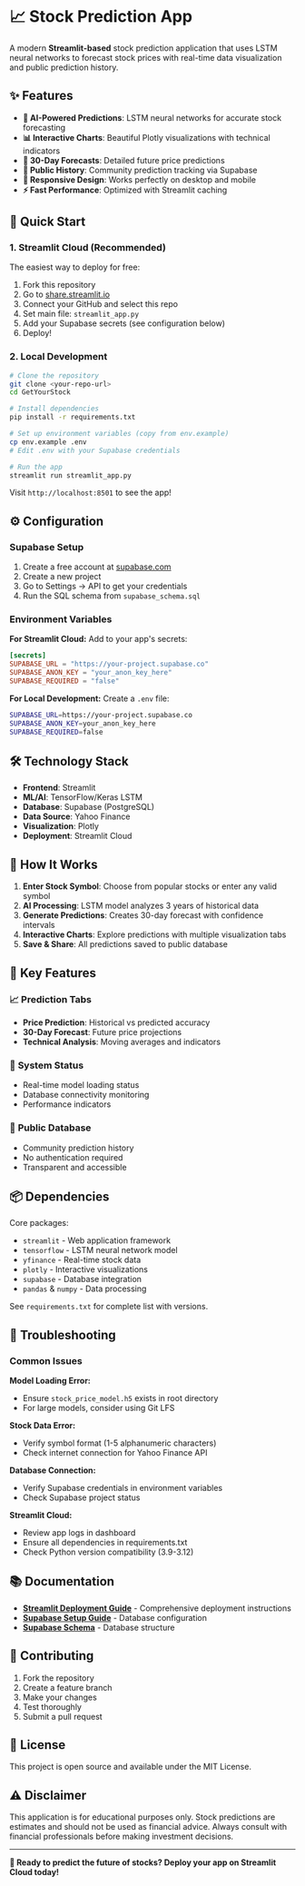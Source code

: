 # 📈 Stock Prediction App

A modern **Streamlit-based** stock prediction application that uses LSTM neural networks to forecast stock prices with real-time data visualization and public prediction history.

## ✨ Features

- **🤖 AI-Powered Predictions**: LSTM neural networks for accurate stock forecasting
- **📊 Interactive Charts**: Beautiful Plotly visualizations with technical indicators
- **🔮 30-Day Forecasts**: Detailed future price predictions
- **💾 Public History**: Community prediction tracking via Supabase
- **📱 Responsive Design**: Works perfectly on desktop and mobile
- **⚡ Fast Performance**: Optimized with Streamlit caching

## 🚀 Quick Start

### 1. **Streamlit Cloud (Recommended)**
The easiest way to deploy for free:

1. Fork this repository
2. Go to [share.streamlit.io](https://share.streamlit.io)
3. Connect your GitHub and select this repo
4. Set main file: `streamlit_app.py`
5. Add your Supabase secrets (see configuration below)
6. Deploy!

### 2. **Local Development**
```bash
# Clone the repository
git clone <your-repo-url>
cd GetYourStock

# Install dependencies
pip install -r requirements.txt

# Set up environment variables (copy from env.example)
cp env.example .env
# Edit .env with your Supabase credentials

# Run the app
streamlit run streamlit_app.py
```

Visit `http://localhost:8501` to see the app!

## ⚙️ Configuration

### Supabase Setup
1. Create a free account at [supabase.com](https://supabase.com)
2. Create a new project
3. Go to Settings → API to get your credentials
4. Run the SQL schema from `supabase_schema.sql`

### Environment Variables

**For Streamlit Cloud:**
Add to your app's secrets:
```toml
[secrets]
SUPABASE_URL = "https://your-project.supabase.co"
SUPABASE_ANON_KEY = "your_anon_key_here"
SUPABASE_REQUIRED = "false"
```

**For Local Development:**
Create a `.env` file:
```bash
SUPABASE_URL=https://your-project.supabase.co
SUPABASE_ANON_KEY=your_anon_key_here
SUPABASE_REQUIRED=false
```

## 🛠️ Technology Stack

- **Frontend**: Streamlit
- **ML/AI**: TensorFlow/Keras LSTM
- **Database**: Supabase (PostgreSQL)
- **Data Source**: Yahoo Finance
- **Visualization**: Plotly
- **Deployment**: Streamlit Cloud

## 📱 How It Works

1. **Enter Stock Symbol**: Choose from popular stocks or enter any valid symbol
2. **AI Processing**: LSTM model analyzes 3 years of historical data
3. **Generate Predictions**: Creates 30-day forecast with confidence intervals
4. **Interactive Charts**: Explore predictions with multiple visualization tabs
5. **Save & Share**: All predictions saved to public database

## 🎯 Key Features

### 📈 **Prediction Tabs**
- **Price Prediction**: Historical vs predicted accuracy
- **30-Day Forecast**: Future price projections
- **Technical Analysis**: Moving averages and indicators

### 🏥 **System Status**
- Real-time model loading status
- Database connectivity monitoring
- Performance indicators

### 💾 **Public Database**
- Community prediction history
- No authentication required
- Transparent and accessible

## 📦 Dependencies

Core packages:
- `streamlit` - Web application framework
- `tensorflow` - LSTM neural network model
- `yfinance` - Real-time stock data
- `plotly` - Interactive visualizations
- `supabase` - Database integration
- `pandas` & `numpy` - Data processing

See `requirements.txt` for complete list with versions.

## 🐛 Troubleshooting

### Common Issues

**Model Loading Error:**
- Ensure `stock_price_model.h5` exists in root directory
- For large models, consider using Git LFS

**Stock Data Error:**
- Verify symbol format (1-5 alphanumeric characters)
- Check internet connection for Yahoo Finance API

**Database Connection:**
- Verify Supabase credentials in environment variables
- Check Supabase project status

**Streamlit Cloud:**
- Review app logs in dashboard
- Ensure all dependencies in requirements.txt
- Check Python version compatibility (3.9-3.12)

## 📚 Documentation

- **[Streamlit Deployment Guide](STREAMLIT_DEPLOYMENT.md)** - Comprehensive deployment instructions
- **[Supabase Setup Guide](SUPABASE_SETUP.md)** - Database configuration
- **[Supabase Schema](supabase_schema.sql)** - Database structure

## 🤝 Contributing

1. Fork the repository
2. Create a feature branch
3. Make your changes
4. Test thoroughly
5. Submit a pull request

## 📄 License

This project is open source and available under the MIT License.

## ⚠️ Disclaimer

This application is for educational purposes only. Stock predictions are estimates and should not be used as financial advice. Always consult with financial professionals before making investment decisions.

---

**🎉 Ready to predict the future of stocks? Deploy your app on Streamlit Cloud today!**

